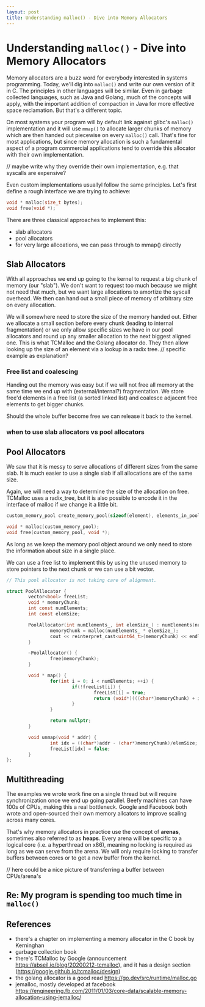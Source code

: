 ```yaml
---
layout: post
title: Understanding malloc() - Dive into Memory Allocators
---
```


# Understanding `malloc()` - Dive into Memory Allocators

Memory allocators are a buzz word for everybody interested in systems programming. Today, we'll dig into `malloc()` and write our own version of it in C. The principles in other languages will be similar. Even in garbage collected languages, such as Java and Golang, much of the concepts will apply, with the important addition of compaction in Java for more effective space reclamation. But that's a different topic.

On most systems your program will by default link against glibc's `malloc()` implementation and it will use `mmap()` to allocate larger chunks of memory which are then handed out piecewise on every `malloc()` call. That's fine for most applications, but since memory allocation is such a fundamental aspect of a program commercial applications tend to override this allocator with their own implementation.

// maybe write why they override their own implementation, e.g. that syscalls are expensive?

Even custom implementations usuallyl follow the same principles. Let's first define a rough interface we are trying to achieve:

```c
void * malloc(size_t bytes);
void free(void *);
```

There are three classical approaches to implement this:
- slab allocators
- pool allocators
- for very large allcoations, we can pass through to mmap() directly

## Slab Allocators

With all approaches we end up going to the kernel to request a big chunk of memory (our "slab"). We don't want to request too much because we might not need that much, but we want large allocations to amortize the syscall overhead. We then can hand out a small piece of memory of arbitrary size on every allocation.

We will somewhere need to store the size of the memory handed out. Either we allocate a small section before every chunk (leading to internal fragmentation) or we only allow specific sizes we have in our pool allocators and round up any smaller allocation to the next biggest aligned one. This is what TCMalloc and the Golang allocator do. They then allow looking up the size of an element via a lookup in a radix tree. // specific example as explanation?

### Free list and coalescing

Handing out the memory was easy but if we will not free all memory at the same time we end up with (external/internal?) fragmentation. We store free'd elements in a free list (a sorted linked list) and coalesce adjacent free elements to get bigger chunks.

Should the whole buffer become free we can release it back to the kernel.

### when to use slab allocators vs pool allocators

## Pool Allocators

We saw that it is messy to serve allocations of different sizes from the same slab. It is much easier to use a single slab if all allocations are of the same size.

Again, we will need a way to determine the size of the allocation on free. TCMalloc uses a radix_tree, but it is also possible to encode it in the interface of malloc if we change it a little bit.

```c
custom_memory_pool create_memory_pool(sizeof(element), elements_in_pool);

void * malloc(custom_memory_pool);
void free(custom_memory_pool, void *);
```

As long as we keep the memory pool object around we only need to store the information about size in a single place.

We can use a free list to implement this by using the unused memory to store pointers to the next chunk or we can use a bit vector.

```c
// This pool allocator is not taking care of alignment.

struct PoolAllocator {
        vector<bool> freeList;
        void * memoryChunk;
        int const numElements;
        int const elemSize;

        PoolAllocator(int numElements_, int elemSize_) : numElements(numElements_), elemSize(elemSize_), freeList(numElements, false) {
                memoryChunk = malloc(numElements_ * elemSize_);
                cout << reinterpret_cast<uint64_t>(memoryChunk) << endl;
        }

        ~PoolAllocator() {
                free(memoryChunk);
        }

        void * map() {
                for(int i = 0; i < numElements; ++i) {
                        if(!freeList[i]) {
                                freeList[i] = true;
                                return (void*)(((char*)memoryChunk) + i*elemSize);
                        }
                }

                return nullptr;
        }

        void unmap(void * addr) {
                int idx = ((char*)addr - (char*)memoryChunk)/elemSize;
                freeList[idx] = false;
        }
};

```

## Multithreading

The examples we wrote work fine on a single thread but will require synchronization once we end up going parallel. Beefy machines can have 100s of CPUs, making this a real bottleneck. Google and Facebook both wrote and open-sourced their own memory allcators to improve scaling across many cores.

That's why memory allocators in practice use the concept of **arenas**, sometimes also referred to as **heaps**. Every arena will be specific to a logical core (i.e. a hyperthread on x86), meaning no locking is required as long as we can serve from the arena. We will only require locking to transfer buffers between cores or to get a new buffer from the kernel.

// here could be a nice picture of transferring a buffer between CPUs/arena's

## Re: My program is spending too much time in `malloc()`

## References

- there's a chapter on implementing a memory allocator in the C book by Kerninghan
- garbage collection book
- there's TCMalloc by Google (announcement https://abseil.io/blog/20200212-tcmalloc), and it has a design section (https://google.github.io/tcmalloc/design)
- the golang allocator is a good read https://go.dev/src/runtime/malloc.go
- jemalloc, mostly developed at facebook https://engineering.fb.com/2011/01/03/core-data/scalable-memory-allocation-using-jemalloc/
